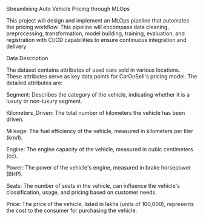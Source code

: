 Streamlining Auto Vehicle Pricing through MLOps

This project will design and implement an MLOps pipeline that automates the pricing workflow. This pipeline will encompass data cleaning, preprocessing, transformation, model building, training, evaluation, and registration with CI/CD capabilities to ensure continuous integration and delivery



Data Description


The dataset contains attributes of used cars sold in various locations. These attributes serve as key data points for CarOnSell's pricing model. The detailed attributes are:

Segment: Describes the category of the vehicle, indicating whether it is a luxury or non-luxury segment.

Kilometers_Driven: The total number of kilometers the vehicle has been driven.

Mileage: The fuel efficiency of the vehicle, measured in kilometers per liter (km/l).

Engine: The engine capacity of the vehicle, measured in cubic centimeters (cc).

Power: The power of the vehicle's engine, measured in brake horsepower (BHP).

Seats: The number of seats in the vehicle, can influence the vehicle's classification, usage, and pricing based on customer needs.

Price: The price of the vehicle, listed in lakhs (units of 100,000), represents the cost to the consumer for purchasing the vehicle.
